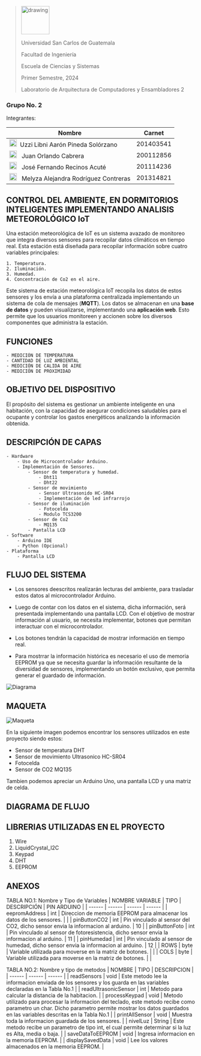 ><img src="https://upload.wikimedia.org/wikipedia/commons/4/4a/Usac_logo.png" alt="drawing" width="75">
>
>Universidad San Carlos de Guatemala
>
>Facultad de Ingeniería 
>
>Escuela de Ciencias y Sistemas 
>
>Primer Semestre, 2024
>
>Laboratorio de Arquitectura de Computadores y Ensambladores 2

### Grupo No. 2

Integrantes:

| Nombre                               | Carnet    | 
| ------------------------------------ | --------- | 
| <img src="https://encrypted-tbn0.gstatic.com/images?q=tbn:ANd9GcRH6Uyi30Ty2WkMb0ZjuFLoXmkRwrrMObm-X2zztWtGbOgyA-i7mFzuiSKltN14HLAJDVM&usqp=CAU" alt="drawing" width="20"> &nbsp;Uzzi Libni Aarón Pineda Solórzano          | 201403541 | 
| <img src="https://encrypted-tbn0.gstatic.com/images?q=tbn:ANd9GcRH6Uyi30Ty2WkMb0ZjuFLoXmkRwrrMObm-X2zztWtGbOgyA-i7mFzuiSKltN14HLAJDVM&usqp=CAU" alt="drawing" width="20"> &nbsp; Juan Orlando Cabrera          | 200112856 |
| <img src="https://encrypted-tbn0.gstatic.com/images?q=tbn:ANd9GcRH6Uyi30Ty2WkMb0ZjuFLoXmkRwrrMObm-X2zztWtGbOgyA-i7mFzuiSKltN14HLAJDVM&usqp=CAU" alt="drawing" width="20"> &nbsp; José Fernando Recinos Acuté           | 201114236 | 
|  <img src="https://encrypted-tbn0.gstatic.com/images?q=tbn:ANd9GcQvke8Pr8T6xz52yM8v0ieg0oQy9L9SwfkO4hy4IKoRpxyQBKSGUWto7sWmzj9YYgm1VzU&usqp=CAU" alt="drawing" width="20"> &nbsp; Melyza Alejandra Rodríguez Contreras | 201314821 | 


## CONTROL DEL AMBIENTE, EN DORMITORIOS INTELIGENTES IMPLEMENTANDO ANALISIS METEOROLÓGICO IoT

Una estación meteorológica de IoT es un sistema avazado de monitoreo que integra diversos sensores para recopilar datos climáticos en tiempo real. Esta estación está diseñada para recopilar información sobre cuatro variables principales:

    1. Temperatura.
    2. Iluminación.
    3. Humedad.
    4. Concentración de Co2 en el aire.

Este sistema de estación meteorológica IoT recopila los datos de estos sensores y los envía a una plataforma centralizada implementando un sistema de cola de mensajes (**MQTT**). Los datos se almacenan en una **base de datos** y pueden visualizarse, implementando una **aplicación web**. Esto permite que los usuarios monitoreen y accionen sobre los diversos componentes que administra la estación.

## FUNCIONES

    - MEDICIÓN DE TEMPERATURA        
    - CANTIDAD DE LUZ AMBIENTAL
    - MEDICIÓN DE CALIDA DE AIRE
    - MEDICIÓN DE PROXIMIDAD

## OBJETIVO DEL DISPOSITIVO
El propósito del sistema es gestionar un ambiente inteligente en una habitación, con la capacidad de asegurar condiciones saludables para el ocupante y controlar los gastos energéticos analizando la información obtenida.

## DESCRIPCIÓN DE CAPAS
    - Hardware
        - Uso de Microcontrolador Arduino.
        - Implementación de Sensores.
            - Sensor de temperatura y humedad.
                - Dht11
                - Dht22
            - Sensor de movimiento
                - Sensor Ultrasonido HC-SR04
                - Implementación de led infrarrojo
            - Sensor de iluminación
                - Fotocelda
                - Modulo TCS3200
            - Sensor de Co2
                - MQ135
            - Pantalla LCD
    - Software
        - Arduino IDE
        - Python (Opcional)
    - Plataforma
        - Pantalla LCD

## FLUJO DEL SISTEMA

- Los sensores deescritos realizarán lecturas del ambiente, para trasladar estos datos al microcontrolador Arduino.

- Luego de contar con los datos en el sistema, dicha información, será presentada implementando una pantalla LCD. Con el objetivo de mostrar información al usuario, se necesita implementar, botones que permitan interactuar con el microcontrolador.

- Los botones tendrán la capacidad de mostrar información en tiempo real.

- Para mostrrar la información histórica es necesario el uso de memoria EEPROM ya que se necesita guardar la información resultante de la diversidad de sensores, implementando un botón exclusivo, que permita generar el guardado de información.

![Diagrama](./img/diagrama_IoT.PNG)

## MAQUETA
![Maqueta](./img/maqueta.jpg)

En la siguiente imagen podemos encontrar los sensores utilizados en este proyecto siendo estos:
 - Sensor de temperatura DHT
 - Sensor de movimiento Ultrasonico HC-SR04
 - Fotocelda
 - Sensor de CO2 MQ135

Tambien podemos apreciar un Arduino Uno, una pantalla LCD y una matriz de celda.

## DIAGRAMA DE FLUJO


## LIBRERIAS UTILIZADAS EN EL PROYECTO
1. Wire
2. LiquidCrystal_I2C
3. Keypad
4. DHT
5. EEPROM

## ANEXOS
TABLA NO.1: Nombre y Tipo de Variables
| NOMBRE VARIABLE | TIPO | DESCRIPCIÓN | PIN ARDUINO |
| ------ | ------ | ------ | ------ |
| eepromAddress | int | Direccion de memoria EEPROM para almacenar los datos de los sensores. |  |
| pinButtonCO2 | int | Pin vinculado al sensor del CO2, dicho sensor envia la informacion al arduino. | 10 |
| pinButtonFoto | int | Pin vinculado al sensor de fotoresistencia, dicho sensor envia la informacion al arduino. | 11 |
| pinHumedad | int | Pin vinculado al sensor de humedad, dicho sensor envia la informacion al arduino. | 12 |
| ROWS | byte | Variable utilizada para moverse en la matriz de botones. |  |
| COLS | byte | Variable utilizada para moverse en la matriz de botones. |  |


TABLA NO.2: Nombre y tipo de metodos
| NOMBRE | TIPO | DESCRIPCION |
| ------ | ------ | ------ |
| readSensors | void | Este metodo lee la informacion enviada de los sensores y los guarda en las variables declaradas en la Tabla No.1  |
| readUltrasonicSensor | int | Metodo para calcular la distancia de la habitacion. |
| processKeypad | void | Metodo utilizado para procesar la informacion del teclado, este metodo recibe como parametro un char. Dicho parametro permite mostrar los datos guardados en las variables descritas en la Tabla No.1 |
| printAllSensor | void | Muestra toda la informacion guardada de los sensores. |
| nivelLuz | String | Este metodo recibe un parametro de tipo int, el cual permite determinar si la luz es Alta, media o baja. |
| saveDataToEEPROM | void | Ingresa informacion en la memoria EEPROM.  |
| displaySavedData | void | Lee los valores almacenados en la memoria EEPROM. |
